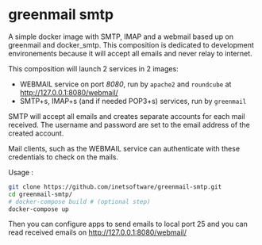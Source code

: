 # greenmail smtp
A simple docker image with SMTP, IMAP and a webmail based up on greenmail and docker_smtp. This composition is dedicated to development environements because it will accept all emails and never relay to internet. 

This composition will launch 2 services in 2 images:
* WEBMAIL service on port *8080*, run by `apache2` and `roundcube` at http://127.0.0.1:8080/webmail/
* SMTP+s, IMAP+s (and if needed POP3+s) services, run by `greenmail`

SMTP will accept all emails and creates separate accounts for each mail received. The username and password are set to the email address of the created account.

Mail clients, such as the WEBMAIL service can authenticate with these credentials to check on the mails.

Usage :

```bash
git clone https://github.com/inetsoftware/greenmail-smtp.git
cd greenmail-smtp/
# docker-compose build # (optional step)
docker-compose up
```

Then you can configure apps to send emails to local port 25 and you can read received emails on http://127.0.0.1:8080/webmail/
